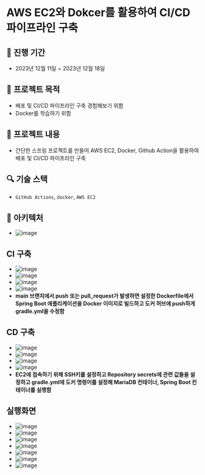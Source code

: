# AWS EC2와 Dokcer를 활용하여 CI/CD 파이프라인 구축

## :calendar: 진행 기간
- 2023년 12월 11일 ~ 2023년 12월 18일

## :page_facing_up: 프로젝트 목적
- 배포 및 CI/CD 파이프라인 구축 경험해보기 위함
- Docker를 학습하기 위함

## :page_facing_up: 프로젝트 내용
- 간단한 스프링 프로젝트를 만들어 AWS EC2, Docker, Github Action을 활용하여 배포 및 CI/CD 파이프라인 구축

## :mag: 기술 스택
- `GitHub Actions`, `docker`, `AWS EC2`

## :pushpin: 아키텍처
- ![image](https://github.com/mkyoung24/CI-CD/assets/103173521/15032920-234d-4d6c-832c-0074860c7959)

## CI 구축
- ![image](https://github.com/mkyoung24/CI-CD/assets/103173521/2d915d35-ff47-4621-a121-0fcab29067f6)
- ![image](https://github.com/mkyoung24/CI-CD/assets/103173521/00b02a43-fd9e-4fac-ab0f-13e4030f3117)
- ![image](https://github.com/mkyoung24/CI-CD/assets/103173521/0a7a0409-1e23-47d0-9486-7bbbe9f5efb2)
- ![image](https://github.com/mkyoung24/CI-CD/assets/103173521/c186ab91-ec6c-44ee-b3d7-1718e64b933f)
- **main 브랜치에서 push 또는 pull_request가 발생하면 설정한 Dockerfile에서 Spring Boot 애플리케이션을 Docker 이미지로 빌드하고 도커 허브에 push하게 gradle.yml을 수정함**

## CD 구축
- ![image](https://github.com/mkyoung24/CI-CD/assets/103173521/0c9bbb2c-a1c1-4a7f-b5cb-99764c35c4f5)
- ![image](https://github.com/mkyoung24/CI-CD/assets/103173521/a1db9237-c3ef-4bd7-a855-58ac4f379eff)
- ![image](https://github.com/mkyoung24/CI-CD/assets/103173521/9e9d1c91-262e-4a8b-b6fe-f95bba38c217)
- ![image](https://github.com/mkyoung24/CI-CD/assets/103173521/be60e532-9d11-4c71-a523-a968b6159b38)
- **EC2에 접속하기 위해 SSH키를 설정하고 Repository secrets에 관련 값들을 설정하고 gradle.yml에 도커 명령어를 설정해 MariaDB 컨테이너, Spring Boot 컨테이너를 실행함**

## 실행화면
- ![image](https://github.com/mkyoung24/CI-CD/assets/103173521/afa05d4c-7894-488d-accd-5a0916de62ab)
- ![image](https://github.com/mkyoung24/CI-CD/assets/103173521/34a5f0ab-d9d8-4a3e-a9b5-f5df95ca54fb)
- ![image](https://github.com/mkyoung24/CI-CD/assets/103173521/4936f643-7142-4807-bdb0-146c1ece54ee)
- ![image](https://github.com/mkyoung24/CI-CD/assets/103173521/c5b69fa5-796e-4493-84af-ca9b05ede61c)
- ![image](https://github.com/mkyoung24/CI-CD/assets/103173521/1d706723-b9bd-4a29-9e3e-843c26473eba)
- ![image](https://github.com/mkyoung24/CI-CD/assets/103173521/b964c5e7-9311-4172-a56b-d5705f5d9972)
- ![image](https://github.com/mkyoung24/CI-CD/assets/103173521/950ae535-40bf-48bb-93c0-4bde74c307f0)
